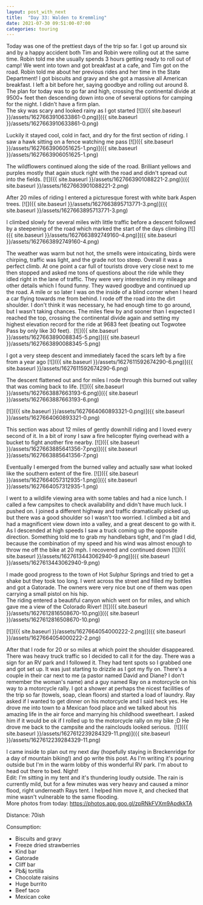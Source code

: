 ```yaml
---
layout: post_with_next
title:  "Day 33: Walden to Kremmling"
date: 2021-07-30 09:51:00-07:00
categories: touring
---
```

Today was one of the prettiest days of the trip so far. I got up around six and by a happy accident both Tim and Robin were rolling out at the same time. Robin told me she usually spends 3 hours getting ready to roll out of camp! We went into town and got breakfast at a cafe, and Tim got on the road. Robin told me about her previous rides and her time in the State Department! I got biscuits and gravy and she got a massive all American breakfast. I left a bit before her, saying goodbye and rolling out around 8. The plan for today was to go far and high, crossing the continental divide at 9500+ feet then descending down into one of several options for camping for the night. I didn't have a firm plan.   
The sky was scary and looked rainy as I got started
[![]({{ site.baseurl }}/assets/1627663910633861-0.png)]({{ site.baseurl }}/assets/1627663910633861-0.png)
  
Luckily it stayed cool, cold in fact, and dry for the first section of riding. I saw a hawk sitting on a fence watching me pass
[![]({{ site.baseurl }}/assets/1627663906051625-1.png)]({{ site.baseurl }}/assets/1627663906051625-1.png)
  
The wildflowers continued along the side of the road. Brilliant yellows and purples mostly that again stuck right with the road and didn't spread out into the fields.
[![]({{ site.baseurl }}/assets/1627663901088221-2.png)]({{ site.baseurl }}/assets/1627663901088221-2.png)
  
After 20 miles of riding I entered a picturesque forest with white bark Aspen trees.
[![]({{ site.baseurl }}/assets/1627663895713771-3.png)]({{ site.baseurl }}/assets/1627663895713771-3.png)
  
I climbed slowly for several miles with little traffic before a descent followed by a steepening of the road which marked the start of the days climbing
[![]({{ site.baseurl }}/assets/1627663892749160-4.png)]({{ site.baseurl }}/assets/1627663892749160-4.png)
  
The weather was warm but not hot, the smells were intoxicating, birds were chirping, traffic was light, and the grade not too steep. Overall it was a perfect climb. At one point a car full of tourists drove very close next to me then stopped and asked me tons of questions about the ride while they idled right in the lane of traffic. They were very interested in my mileage and other details which I found funny. They waved goodbye and continued up the road. A mile or so later I was on the inside of a blind corner when I heard a car flying towards me from behind. I rode off the road into the dirt shoulder. I don't think it was necessary, he had enough time to go around, but I wasn't taking chances. The miles flew by and sooner than I expected I reached the top, crossing the continental divide again and setting my highest elevation record for the ride at 9683 feet (beating out Togwotee Pass by only like 30 feet). 
[![]({{ site.baseurl }}/assets/1627663890088345-5.png)]({{ site.baseurl }}/assets/1627663890088345-5.png)
  
I got a very steep descent and immediately faced the scars left by a fire from a year ago
[![]({{ site.baseurl }}/assets/1627611592674290-6.png)]({{ site.baseurl }}/assets/1627611592674290-6.png)
  
The descent flattened out and for miles I rode through this burned out valley that was coming back to life.
[![]({{ site.baseurl }}/assets/1627663887663193-6.png)]({{ site.baseurl }}/assets/1627663887663193-6.png)

[![]({{ site.baseurl }}/assets/1627664060893321-0.png)]({{ site.baseurl }}/assets/1627664060893321-0.png)
  
This section was about 12 miles of gently downhill riding and I loved every second of it. In a bit of irony I saw a fire helicopter flying overhead with a bucket to fight another fire nearby.
[![]({{ site.baseurl }}/assets/1627663885641356-7.png)]({{ site.baseurl }}/assets/1627663885641356-7.png)
  
Eventually I emerged from the burned valley and actually saw what looked like the southern extent of the fire.
[![]({{ site.baseurl }}/assets/1627664057312935-1.png)]({{ site.baseurl }}/assets/1627664057312935-1.png)
  
  
I went to a wildlife viewing area with some tables and had a nice lunch. I called a few campsites to check availability and didn't have much luck. I pushed on. I joined a different highway and traffic dramatically picked up, but there was a good shoulder so I wasn't too worried. I climbed a bit and had a magnificent view down into a valley, and a great descent to go with it. As I descended at high speeds I saw a truck coming up the opposite direction. Something told me to grab my handlebars tight, and I'm glad I did, because the combination of my speed and his wind was almost enough to throw me off the bike at 20 mph. I recovered and continued down
[![]({{ site.baseurl }}/assets/1627613443062940-9.png)]({{ site.baseurl }}/assets/1627613443062940-9.png)
  
I made good progress to the town of Hot Sulphur Springs and tried to get a shake but they took too long. I went across the street and filled my bottles and got a Gatorade. The owners were very nice but one of them was open carrying a small pistol on his hip.   
The riding entered a beautiful canyon which went on for miles, and which gave me a view of the Colorado River!
[![]({{ site.baseurl }}/assets/1627612816508670-10.png)]({{ site.baseurl }}/assets/1627612816508670-10.png)

[![]({{ site.baseurl }}/assets/1627664054000222-2.png)]({{ site.baseurl }}/assets/1627664054000222-2.png)
  
After that I rode for 20 or so miles at which point the shoulder disappeared. There was heavy truck traffic so I decided to call it for the day. There was a sign for an RV park and I followed it. They had tent spots so I grabbed one and got set up. It was just starting to drizzle as I got my fly on. There's a couple in their car next to me (a pastor named David and Diane? I don't remember the woman's name) and a guy named Ray on a motorcycle on his way to a motorcycle rally. I got a shower at perhaps the nicest facilities of the trip so far (towels, soap, clean floors) and started a load of laundry. Ray asked if I wanted to get dinner on his motorcycle and I said heck yes. He drove me into town to a Mexican food place and we talked about his amazing life in the air force and marrying his childhood sweetheart. I asked him if it would be ok if I rolled up to the motorcycle rally on my bike ;D He drove me back to the campsite and the rainclouds looked serious. 
[![]({{ site.baseurl }}/assets/1627612239284329-11.png)]({{ site.baseurl }}/assets/1627612239284329-11.png)
  
I came inside to plan out my next day (hopefully staying in Breckenridge for a day of mountain biking!) and go write this post. As I'm writing it's pouring outside but I'm in the warm lobby of this wonderful RV park. I'm about to head out there to bed. Night!  
Edit: I'm sitting in my tent and it's thundering loudly outside. The rain is currently mild, but for a few minutes was very heavy and caused a minor flood, right underneath Rays tent. I helped him move it, and checked that mine wasn't vulnerable to the same flooding.  
More photos from today: <https://photos.app.goo.gl/zpRNkFVXm9ApdkkTA>

Distance: 70ish

Consumption:
- Biscuits and gravy
- Freeze dried strawberries
- Kind bar
- Gatorade
- Cliff bar
- Pb&j tortilla
- Chocolate raisins
- Huge burrito
- Beef taco
- Mexican coke



